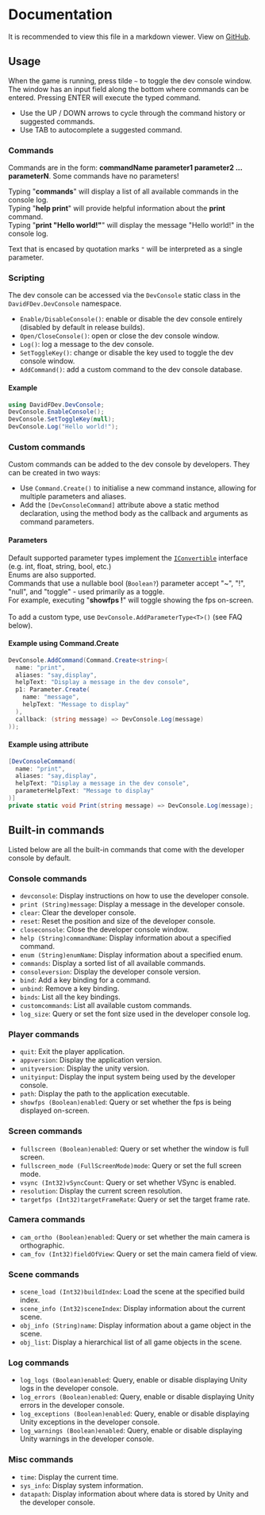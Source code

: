 # Documentation
It is recommended to view this file in a markdown viewer.
View on [GitHub](https://github.com/DavidF-Dev/Unity-DeveloperConsole/blob/main/DOCUMENTATION.md). 

## Usage
When the game is running, press tilde ``~`` to toggle the dev console window. The window has an input field along the bottom where commands can be entered. Pressing ENTER will execute the typed command.
- Use the UP / DOWN arrows to cycle through the command history or suggested commands.
- Use TAB to autocomplete a suggested command.

### Commands
Commands are in the form: <b>commandName parameter1 parameter2 ... parameterN</b>. Some commands have no parameters!

Typing "<b>commands</b>" will display a list of all available commands in the console log.</br>
Typing "<b>help print</b>" will provide helpful information about the <b>print</b> command.</br>
Typing "<b>print "Hello world!"</b>" will display the message "Hello world!" in the console log.

Text that is encased by quotation marks ``"`` will be interpreted as a single parameter.

### Scripting
The dev console can be accessed via the ``DevConsole`` static class in the ``DavidFDev.DevConsole`` namespace.
- ``Enable/DisableConsole()``: enable or disable the dev console entirely (disabled by default in release builds).
- ``Open/CloseConsole()``: open or close the dev console window.
- ``Log()``: log a message to the dev console.
- ``SetToggleKey()``: change or disable the key used to toggle the dev console window.
- ``AddCommand()``: add a custom command to the dev console database.

#### Example
```cs
using DavidFDev.DevConsole;
DevConsole.EnableConsole();
DevConsole.SetToggleKey(null);
DevConsole.Log("Hello world!");
```

### Custom commands
Custom commands can be added to the dev console by developers. They can be created in two ways:
- Use ``Command.Create()`` to initialise a new command instance, allowing for multiple parameters and aliases.
- Add the ``[DevConsoleCommand]`` attribute above a static method declaration, using the method body as the callback and arguments as command parameters.

#### Parameters
Default supported parameter types implement the [``IConvertible``](https://docs.microsoft.com/en-us/dotnet/api/system.iconvertible) interface (e.g. int, float, string, bool, etc.)</br>
Enums are also supported.</br>
Commands that use a nullable bool (``Boolean?``) parameter accept "~", "!", "null", and "toggle" - used primarily as a toggle.</br>
For example, executing "<b>showfps !</b>" will toggle showing the fps on-screen.</br></br>
To add a custom type, use ``DevConsole.AddParameterType<T>()`` (see FAQ below).

#### Example using Command.Create
```cs
DevConsole.AddCommand(Command.Create<string>(
  name: "print",
  aliases: "say,display",
  helpText: "Display a message in the dev console",
  p1: Parameter.Create(
    name: "message",
    helpText: "Message to display"
  ),
  callback: (string message) => DevConsole.Log(message)
));
```

#### Example using attribute
```cs
[DevConsoleCommand(
  name: "print",
  aliases: "say,display",
  helpText: "Display a message in the dev console",
  parameterHelpText: "Message to display"
)]
private static void Print(string message) => DevConsole.Log(message);
```

## Built-in commands
Listed below are all the built-in commands that come with the developer console by default.

### Console commands
- ``devconsole``: Display instructions on how to use the developer console.
- ``print (String)message``: Display a message in the developer console.
- ``clear``: Clear the developer console.
- ``reset``: Reset the position and size of the developer console.
- ``closeconsole``: Close the developer console window.
- ``help (String)commandName``: Display information about a specified command.
- ``enum (String)enumName``: Display information about a specified enum.
- ``commands``: Display a sorted list of all available commands.
- ``consoleversion``: Display the developer console version.
- ``bind``: Add a key binding for a command.
- ``unbind``: Remove a key binding.
- ``binds``: List all the key bindings.
- ``customcommands``: List all available custom commands.
- ``log_size``: Query or set the font size used in the developer console log.

### Player commands
- ``quit``: Exit the player application.
- ``appversion``: Display the application version.
- ``unityversion``: Display the unity version.
- ``unityinput``: Display the input system being used by the developer console.
- ``path``: Display the path to the application executable.
- ``showfps (Boolean)enabled``: Query or set whether the fps is being displayed on-screen.

### Screen commands
- ``fullscreen (Boolean)enabled``: Query or set whether the window is full screen.
- ``fullscreen_mode (FullScreenMode)mode``: Query or set the full screen mode.
- ``vsync (Int32)vSyncCount``: Query or set whether VSync is enabled.
- ``resolution``: Display the current screen resolution.
- ``targetfps (Int32)targetFrameRate``: Query or set the target frame rate.

### Camera commands
- ``cam_ortho (Boolean)enabled``: Query or set whether the main camera is orthographic.
- ``cam_fov (Int32)fieldOfView``: Query or set the main camera field of view.

### Scene commands
- ``scene_load (Int32)buildIndex``: Load the scene at the specified build index.
- ``scene_info (Int32)sceneIndex``: Display information about the current scene.
- ``obj_info (String)name``: Display information about a game object in the scene.
- ``obj_list``: Display a hierarchical list of all game objects in the scene.

### Log commands
- ``log_logs (Boolean)enabled``: Query, enable or disable displaying Unity logs in the developer console.
- ``log_errors (Boolean)enabled``: Query, enable or disable displaying Unity errors in the developer console.
- ``log_exceptions (Boolean)enabled``: Query, enable or disable displaying Unity exceptions in the developer console.
- ``log_warnings (Boolean)enabled``: Query, enable or disable displaying Unity warnings in the developer console.

### Misc commands
- ``time``: Display the current time.
- ``sys_info``: Display system information.
- ``datapath``: Display information about where data is stored by Unity and the developer console.